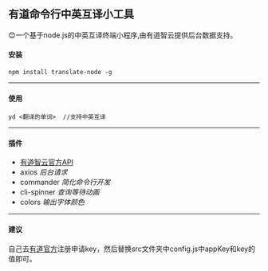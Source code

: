 ## 有道命令行中英互译小工具
😊一个基于node.js的中英互译终端小程序,由有道智云提供后台数据支持。

#### 安装
```
npm install translate-node -g
```
---
#### 使用
```
yd <翻译的单词>  //支持中英互译
```
---
#### 插件
* [有道智云官方API](http://ai.youdao.com/docs/doc-trans-api.s#p01)
* axios *后台请求*
* commander *简化命令行开发*
* cli-spinner *查询等待动画*
* colors *输出字体颜色*
---
#### 建议
自己去[有道官方](http://ai.youdao.com/)注册申请key，然后替换src文件夹中config.js中appKey和key的值即可。
